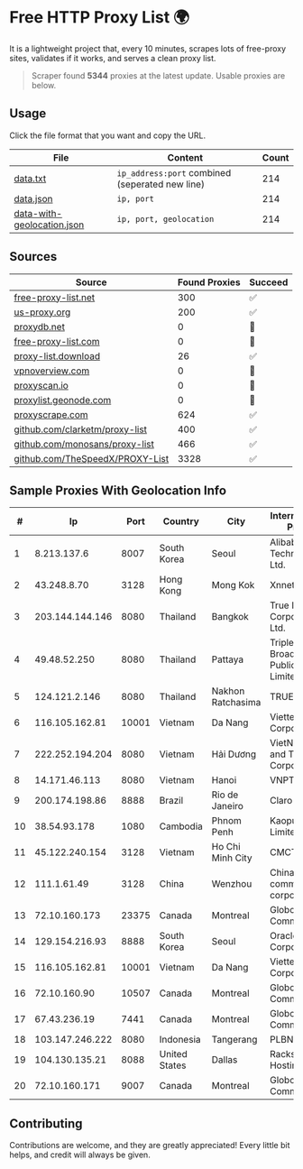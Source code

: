 
# Free HTTP Proxy List 🌍

It is a lightweight project that, every 10 minutes, scrapes lots of free-proxy sites, validates if it works, and serves a clean proxy list.


> Scraper found **5344** proxies at the latest update. Usable proxies are below.

## Usage

Click the file format that you want and copy the URL.


|File|Content|Count|
|----|-------|-----|
|[data.txt](https://raw.githubusercontent.com/themiralay/Proxy-List-World/master/data.txt)|`ip_address:port` combined (seperated new line)|214|
|[data.json](https://raw.githubusercontent.com/themiralay/Proxy-List-World/master/data.json)|`ip, port`|214|
|[data-with-geolocation.json](https://raw.githubusercontent.com/themiralay/Proxy-List-World/master/data-with-geolocation.json)|`ip, port, geolocation`|214|

## Sources

|Source|Found Proxies|Succeed|
|------|-------------|-------|
|[free-proxy-list.net](https://free-proxy-list.net)|300|✅|
|[us-proxy.org](https://www.us-proxy.org)|200|✅|
|[proxydb.net](http://proxydb.net)|0|🚫|
|[free-proxy-list.com](https://free-proxy-list.com/?page=&port=&type%5B%5D=http&type%5B%5D=https&up_time=0&search=Search)|0|🚫|
|[proxy-list.download](https://www.proxy-list.download/HTTP)|26|✅|
|[vpnoverview.com](https://vpnoverview.com/privacy/anonymous-browsing/free-proxy-servers)|0|🚫|
|[proxyscan.io](https://www.proxyscan.io)|0|🚫|
|[proxylist.geonode.com](https://proxylist.geonode.com/api/proxy-list?limit=300&page=1&sort_by=lastChecked&sort_type=desc&protocols=http,https)|0|🚫|
|[proxyscrape.com](https://api.proxyscrape.com/v2/?request=displayproxies&protocol=http&timeout=10000&country=all&ssl=all&anonymity=all)|624|✅|
|[github.com/clarketm/proxy-list](https://raw.githubusercontent.com/clarketm/proxy-list/master/proxy-list-raw.txt)|400|✅|
|[github.com/monosans/proxy-list](https://raw.githubusercontent.com/monosans/proxy-list/main/proxies/http.txt)|466|✅|
|[github.com/TheSpeedX/PROXY-List](https://raw.githubusercontent.com/TheSpeedX/PROXY-List/master/http.txt)|3328|✅|


## Sample Proxies With Geolocation Info

|#|Ip|Port|Country|City|Internet Service Provider|
|-|--|----|-------|----|-------------------------|
|1|8.213.137.6|8007|South Korea|Seoul|Alibaba (US) Technology Co., Ltd.|
|2|43.248.8.70|3128|Hong Kong|Mong Kok|Xnnet LLC|
|3|203.144.144.146|8080|Thailand|Bangkok|True Internet Corporation CO. Ltd.|
|4|49.48.52.250|8080|Thailand|Pattaya|Triple T Broadband Public Company Limited|
|5|124.121.2.146|8080|Thailand|Nakhon Ratchasima|TRUEBB|
|6|116.105.162.81|10001|Vietnam|Da Nang|Viettel Corporation|
|7|222.252.194.204|8080|Vietnam|Hải Dương|VietNam Post and Telecom Corporation|
|8|14.171.46.113|8080|Vietnam|Hanoi|VNPT-VNNIC|
|9|200.174.198.86|8888|Brazil|Rio de Janeiro|Claro S.A|
|10|38.54.93.178|1080|Cambodia|Phnom Penh|Kaopu Cloud HK Limited|
|11|45.122.240.154|3128|Vietnam|Ho Chi Minh City|CMCTELECOM|
|12|111.1.61.49|3128|China|Wenzhou|China Mobile communications corporation|
|13|72.10.160.173|23375|Canada|Montreal|GloboTech Communications|
|14|129.154.216.93|8888|South Korea|Seoul|Oracle Corporation|
|15|116.105.162.81|10001|Vietnam|Da Nang|Viettel Corporation|
|16|72.10.160.90|10507|Canada|Montreal|GloboTech Communications|
|17|67.43.236.19|7441|Canada|Montreal|GloboTech Communications|
|18|103.147.246.222|8080|Indonesia|Tangerang|PLBNET|
|19|104.130.135.21|8088|United States|Dallas|Rackspace Hosting|
|20|72.10.160.171|9007|Canada|Montreal|GloboTech Communications|



## Contributing

Contributions are welcome, and they are greatly appreciated! Every
little bit helps, and credit will always be given.

